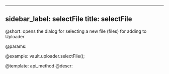 
---
sidebar_label: selectFile
title: selectFile
---          

@short: opens the dialog for selecting a new file (files) for adding to Uploader

@params:



@example:
vault.uploader.selectFile();

@template: api_method
@descr:

